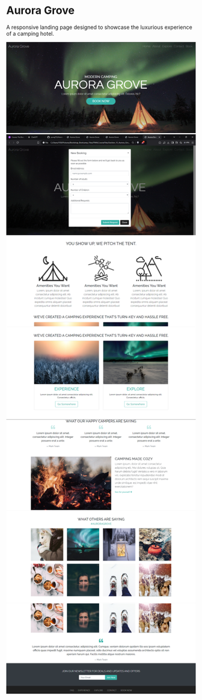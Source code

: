 # Aurora Grove
A responsive landing page designed to showcase the luxurious experience of a camping hotel.

<img src='./resources/1 Home.PNG'>
<img src='./resources/2 aHome.PNG'>
<img src='./resources/2 Home.PNG'>
<img src='./resources/3 Home.PNG'>
<img src='./resources/4 Home.PNG'>
<img src='./resources/5 Home.PNG'>
<img src='./resources/6 Home.PNG'>